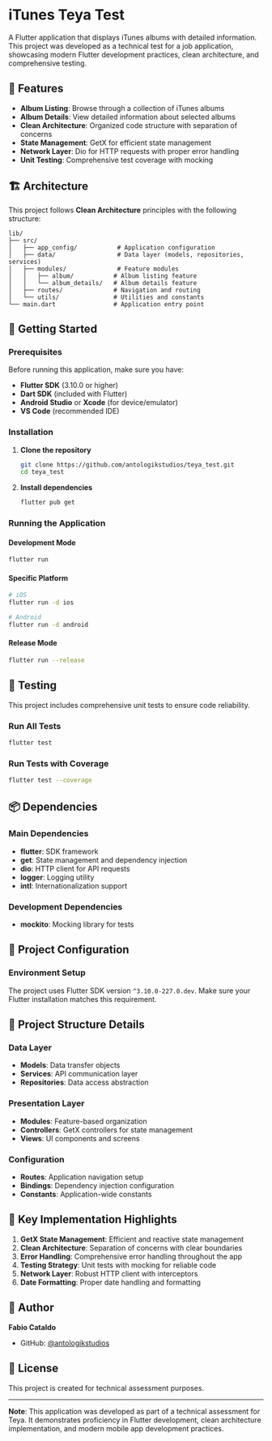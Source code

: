 # iTunes Teya Test

A Flutter application that displays iTunes albums with detailed information. This project was developed as a technical test for a job application, showcasing modern Flutter development practices, clean architecture, and comprehensive testing.

## 📱 Features

- **Album Listing**: Browse through a collection of iTunes albums
- **Album Details**: View detailed information about selected albums
- **Clean Architecture**: Organized code structure with separation of concerns
- **State Management**: GetX for efficient state management
- **Network Layer**: Dio for HTTP requests with proper error handling
- **Unit Testing**: Comprehensive test coverage with mocking

## 🏗️ Architecture

This project follows **Clean Architecture** principles with the following structure:

```
lib/
├── src/
│   ├── app_config/           # Application configuration
│   ├── data/                 # Data layer (models, repositories, services)
│   ├── modules/              # Feature modules
│   │   ├── album/           # Album listing feature
│   │   └── album_details/   # Album details feature
│   ├── routes/              # Navigation and routing
│   └── utils/               # Utilities and constants
└── main.dart                # Application entry point
```

## 🚀 Getting Started

### Prerequisites

Before running this application, make sure you have:

- **Flutter SDK** (3.10.0 or higher)
- **Dart SDK** (included with Flutter)
- **Android Studio** or **Xcode** (for device/emulator)
- **VS Code** (recommended IDE)

### Installation

1. **Clone the repository**

   ```bash
   git clone https://github.com/antologikstudios/teya_test.git
   cd teya_test
   ```

2. **Install dependencies**

   ```bash
   flutter pub get
   ```

### Running the Application

#### Development Mode

```bash
flutter run
```

#### Specific Platform

```bash
# iOS
flutter run -d ios

# Android
flutter run -d android

```

#### Release Mode

```bash
flutter run --release
```

## 🧪 Testing

This project includes comprehensive unit tests to ensure code reliability.

### Run All Tests

```bash
flutter test
```

### Run Tests with Coverage

```bash
flutter test --coverage
```

## 📦 Dependencies

### Main Dependencies

- **flutter**: SDK framework
- **get**: State management and dependency injection
- **dio**: HTTP client for API requests
- **logger**: Logging utility
- **intl**: Internationalization support

### Development Dependencies

- **mockito**: Mocking library for tests

## 🔧 Project Configuration

### Environment Setup

The project uses Flutter SDK version `^3.10.0-227.0.dev`. Make sure your Flutter installation matches this requirement.

## 📁 Project Structure Details

### Data Layer

- **Models**: Data transfer objects
- **Services**: API communication layer
- **Repositories**: Data access abstraction

### Presentation Layer

- **Modules**: Feature-based organization
- **Controllers**: GetX controllers for state management
- **Views**: UI components and screens

### Configuration

- **Routes**: Application navigation setup
- **Bindings**: Dependency injection configuration
- **Constants**: Application-wide constants

## 🎯 Key Implementation Highlights

1. **GetX State Management**: Efficient and reactive state management
2. **Clean Architecture**: Separation of concerns with clear boundaries
3. **Error Handling**: Comprehensive error handling throughout the app
4. **Testing Strategy**: Unit tests with mocking for reliable code
5. **Network Layer**: Robust HTTP client with interceptors
6. **Date Formatting**: Proper date handling and formatting

## 👤 Author

**Fabio Cataldo**

- GitHub: [@antologikstudios](https://github.com/antologikstudios)

## 📄 License

This project is created for technical assessment purposes.

---

**Note**: This application was developed as part of a technical assessment for Teya. It demonstrates proficiency in Flutter development, clean architecture implementation, and modern mobile app development practices.
